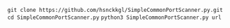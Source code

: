 ```git clone https://github.com/hsnckkgl/SimpleCommonPortScanner.py.git```
```cd SimpleCommonPortScanner.py```
```python3 SimpleCommonPortScanner.py url```
